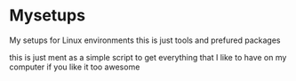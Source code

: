 # Mysetups
My setups for Linux environments this is just tools and prefured packages

this is just ment as a simple script to get everything that I like to have on my computer if you like it too awesome
